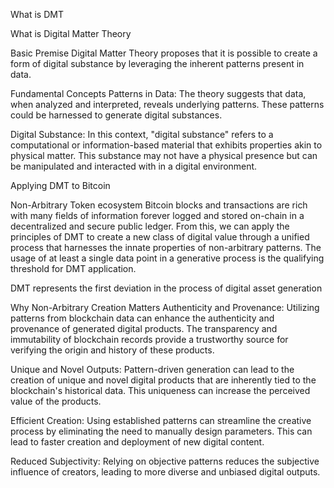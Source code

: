 
What is DMT

What is Digital Matter Theory

Basic Premise
Digital Matter Theory proposes that it is possible to create a form of digital substance by leveraging the inherent patterns present in data.

Fundamental Concepts
Patterns in Data: The theory suggests that data, when analyzed and interpreted, reveals underlying patterns. These patterns could be harnessed to generate digital substances.

Digital Substance: In this context, "digital substance" refers to a computational or information-based material that exhibits properties akin to physical matter. This substance may not have a physical presence but can be manipulated and interacted with in a digital environment.

Applying DMT to Bitcoin

Non-Arbitrary Token ecosystem
Bitcoin blocks and transactions are rich with many fields of information forever logged and stored on-chain in a decentralized and secure public ledger. From this, we can apply the principles of DMT to create a new class of digital value through a unified process that harnesses the innate properties of non-arbitrary patterns. The usage of at least a single data point in a generative process is the qualifying threshold for DMT application. 

DMT represents the first deviation in the process of digital asset generation

Why Non-Arbitrary Creation Matters
Authenticity and Provenance: Utilizing patterns from blockchain data can enhance the authenticity and provenance of generated digital products. The transparency and immutability of blockchain records provide a trustworthy source for verifying the origin and history of these products.

Unique and Novel Outputs: Pattern-driven generation can lead to the creation of unique and novel digital products that are inherently tied to the blockchain's historical data. This uniqueness can increase the perceived value of the products.

Efficient Creation: Using established patterns can streamline the creative process by eliminating the need to manually design parameters. This can lead to faster creation and deployment of new digital content. 

Reduced Subjectivity: Relying on objective patterns reduces the subjective influence of creators, leading to more diverse and unbiased digital outputs.
